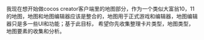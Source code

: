 我现在想开始做cocos creator客户端里的地图部分，作为一个类似大富翁10，11的地图，地图和地图编辑器应该是整合的，地图用于正式游戏和编辑器，地图编辑器只是多一些UI和功能；基于此目标， 希望你先收集整理卡片类型，地图类型，地图要素的收集和分析。







